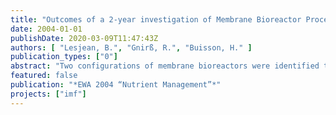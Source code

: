 ```yaml
---
title: "Outcomes of a 2-year investigation of Membrane Bioreactor Process configurations for biological advanced nutrients removal from municipal wastewater"
date: 2004-01-01
publishDate: 2020-03-09T11:47:43Z
authors: [ "Lesjean, B.", "Gnirß, R.", "Buisson, H." ]
publication_types: ["0"]
abstract: "Two configurations of membrane bioreactors were identified to achieve enhanced biological phosphorus and nitrogen removal, and assessed over more than two years with two parallel pilot plants of 2 m3 each. Both configurations included an anaerobic zone ahead of the biological reactor, and differed by the position of the anoxic zone: standard pre-denitrification, or postdenitrification without dosing of carbon source. Both configurations achieved improved phosphorus removal. The goal of 50µgP/L in the effluent could be consistently achieved with two types of municipal wastewater, the second site requiring in addition a low dose of ferric salt ferric salt < 3mgFe/L. The full potential of biological phosphorus removal could be demonstrated during phosphate spiking trials, where up to 1mg of phosphorus was biologically eliminated for 10mg BOD5 in the influent. The post-denitrification configuration enabled a very good elimination of nitrogen. Daily nitrate concentration as low as 1 mgN/L could be monitored in the effluent in some periods. The denitrification rates, greater than those expected for endogenous denitrification, could be accounted for by the use of the glycogene pool, internally stored by the denitrifying microorganisms in the anaerobic zone."
featured: false
publication: "*EWA 2004 “Nutrient Management”*"
projects: ["imf"]
---
```


